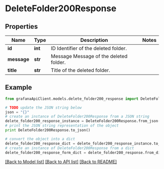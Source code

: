 # DeleteFolder200Response


## Properties
Name | Type | Description | Notes
------------ | ------------- | ------------- | -------------
**id** | **int** | ID Identifier of the deleted folder. | 
**message** | **str** | Message Message of the deleted folder. | 
**title** | **str** | Title of the deleted folder. | 

## Example

```python
from grafanaApiClient.models.delete_folder200_response import DeleteFolder200Response

# TODO update the JSON string below
json = "{}"
# create an instance of DeleteFolder200Response from a JSON string
delete_folder200_response_instance = DeleteFolder200Response.from_json(json)
# print the JSON string representation of the object
print DeleteFolder200Response.to_json()

# convert the object into a dict
delete_folder200_response_dict = delete_folder200_response_instance.to_dict()
# create an instance of DeleteFolder200Response from a dict
delete_folder200_response_form_dict = delete_folder200_response.from_dict(delete_folder200_response_dict)
```
[[Back to Model list]](../README.md#documentation-for-models) [[Back to API list]](../README.md#documentation-for-api-endpoints) [[Back to README]](../README.md)



